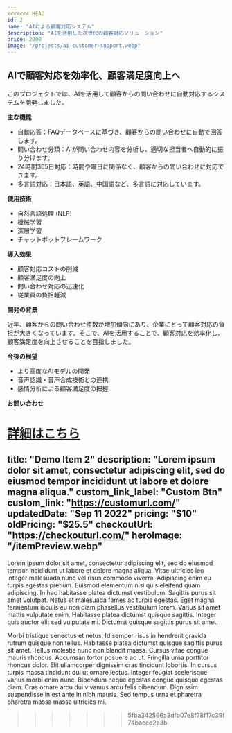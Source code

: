 ```yaml
---
<<<<<<< HEAD
id: 2
name: "AIによる顧客対応システム"
description: "AIを活用した次世代の顧客対応ソリューション"
price: 2000
image: "/projects/ai-customer-support.webp" 
---
```


## AIで顧客対応を効率化、顧客満足度向上へ

このプロジェクトでは、AIを活用して顧客からの問い合わせに自動対応するシステムを開発しました。

**主な機能**

- 自動応答：FAQデータベースに基づき、顧客からの問い合わせに自動で回答します。
- 問い合わせ分類：AIが問い合わせ内容を分析し、適切な担当者へ自動的に振り分けます。
- 24時間365日対応：時間や曜日に関係なく、顧客からの問い合わせに対応できます。
- 多言語対応：日本語、英語、中国語など、多言語に対応しています。

**使用技術**

- 自然言語処理 (NLP)
- 機械学習
- 深層学習
- チャットボットフレームワーク

**導入効果**

- 顧客対応コストの削減
- 顧客満足度の向上
- 問い合わせ対応の迅速化
- 従業員の負担軽減

**開発の背景**

近年、顧客からの問い合わせ件数が増加傾向にあり、企業にとって顧客対応の負担が大きくなっています。そこで、AIを活用することで、顧客対応を効率化し、顧客満足度を向上させることを目指しました。

**今後の展望**

- より高度なAIモデルの開発
- 音声認識・音声合成技術との連携
- 感情分析による顧客満足度の把握


**お問い合わせ**

[詳細はこちら](/contact)
=======
title: "Demo Item 2"
description: "Lorem ipsum dolor sit amet, consectetur adipiscing elit, sed do eiusmod tempor incididunt ut labore et dolore magna aliqua."
custom_link_label: "Custom Btn"
custom_link: "https://customurl.com/"
updatedDate: "Sep 11 2022"
pricing: "$10"
oldPricing: "$25.5"
checkoutUrl: "https://checkouturl.com/"
heroImage: "/itemPreview.webp"
---

Lorem ipsum dolor sit amet, consectetur adipiscing elit, sed do eiusmod tempor incididunt ut labore et dolore magna aliqua. Vitae ultricies leo integer malesuada nunc vel risus commodo viverra. Adipiscing enim eu turpis egestas pretium. Euismod elementum nisi quis eleifend quam adipiscing. In hac habitasse platea dictumst vestibulum. Sagittis purus sit amet volutpat. Netus et malesuada fames ac turpis egestas. Eget magna fermentum iaculis eu non diam phasellus vestibulum lorem. Varius sit amet mattis vulputate enim. Habitasse platea dictumst quisque sagittis. Integer quis auctor elit sed vulputate mi. Dictumst quisque sagittis purus sit amet.

Morbi tristique senectus et netus. Id semper risus in hendrerit gravida rutrum quisque non tellus. Habitasse platea dictumst quisque sagittis purus sit amet. Tellus molestie nunc non blandit massa. Cursus vitae congue mauris rhoncus. Accumsan tortor posuere ac ut. Fringilla urna porttitor rhoncus dolor. Elit ullamcorper dignissim cras tincidunt lobortis. In cursus turpis massa tincidunt dui ut ornare lectus. Integer feugiat scelerisque varius morbi enim nunc. Bibendum neque egestas congue quisque egestas diam. Cras ornare arcu dui vivamus arcu felis bibendum. Dignissim suspendisse in est ante in nibh mauris. Sed tempus urna et pharetra pharetra massa massa ultricies mi.
>>>>>>> 5fba342566a3dfb07e8f78f17c39f74baccd2a3b
